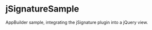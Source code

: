 jSignatureSample
================

AppBuilder sample, integrating the jSignature plugin into a jQuery view.

